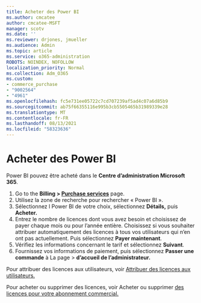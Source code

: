 ```yaml
---
title: Acheter des Power BI
ms.author: cmcatee
author: cmcatee-MSFT
manager: scotv
ms.date: ''
ms.reviewer: drjones, jmueller
ms.audience: Admin
ms.topic: article
ms.service: o365-administration
ROBOTS: NOINDEX, NOFOLLOW
localization_priority: Normal
ms.collection: Adm_O365
ms.custom:
- commerce_purchase
- "9002564"
- "4961"
ms.openlocfilehash: fc5e731ee05722c7cd707239af5ad4c07a6d85b9
ms.sourcegitcommit: ab75f66355116e995b3cb5505465b31989339e28
ms.translationtype: MT
ms.contentlocale: fr-FR
ms.lasthandoff: 08/13/2021
ms.locfileid: "58323636"
---
```

# <a name="purchase-power-bi"></a>Acheter des Power BI

Power BI pouvez être acheté dans le **Centre d’administration Microsoft 365**.

1. Go to the **Billing > [Purchase services](https://go.microsoft.com/fwlink/p/?linkid=868433)** page.
2. Utilisez la zone de recherche pour rechercher « Power BI ».
3. Sélectionnez l Power BI de votre choix, sélectionnez **Détails,** puis **Acheter.**
4. Entrez le nombre de licences dont vous avez besoin et choisissez de payer chaque mois ou pour l’année entière. Choisissez si vous souhaiter attribuer automatiquement des licences à tous vos utilisateurs qui n’en ont pas actuellement. Puis sélectionnez **Payer maintenant**.
5. Vérifiez les informations concernant le tarif et sélectionnez **Suivant**.
6. Fournissez vos informations de paiement, puis sélectionnez **Passer une commande** à La page  >  **d’accueil de l’administrateur.**

Pour attribuer des licences aux utilisateurs, voir [Attribuer des licences aux utilisateurs.](https://docs.microsoft.com/microsoft-365/admin/manage/assign-licenses-to-users)

Pour acheter ou supprimer des licences, voir Acheter ou supprimer [des licences pour votre abonnement commercial.](https://docs.microsoft.com/microsoft-365/commerce/licenses/buy-licenses)